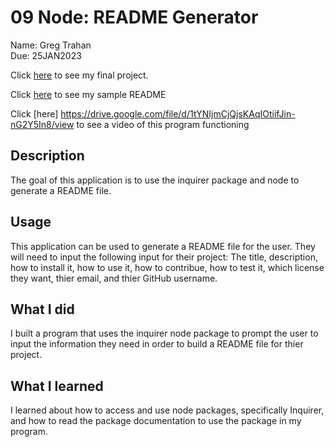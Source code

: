 # 09 Node: README Generator

Name: Greg Trahan  
Due: 25JAN2023

Click [here](https://github.com/Greg-Trahan/readme-generator) to see my final project.

Click [here](https://github.com/Greg-Trahan/readme-generator/blob/main/README_Sample.md) to see my sample README

Click [here] https://drive.google.com/file/d/1tYNIjmCjQjsKAqIOtiifJin-nG2Y5In8/view to see a video of this program functioning

## Description

The goal of this application is to use the inquirer package and node to generate a README file.

## Usage

This application can be used to generate a README file for the user. They will need to input the following input for their project: The title, description, how to install it, how to use it, how to contribue, how to test it, which license they want, thier email, and thier GitHub username.

## What I did

I built a program that uses the inquirer node package to prompt the user to input the information they need in order to build a README file for thier project.

## What I learned

I learned about how to access and use node packages, specifically Inquirer, and how to read the package documentation to use the package in my program.
